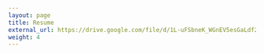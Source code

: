 ```yaml
---
layout: page
title: Resume
external_url: https://drive.google.com/file/d/1L-uFSbneK_WGnEV5esGaLdf2Fn-PhU2g/preview
weight: 4
---
```

